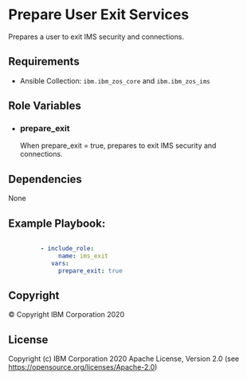 Prepare User Exit Services
=========

Prepares a user to exit IMS security and connections.

Requirements
------------

* Ansible Collection: `ibm.ibm_zos_core` and `ibm.ibm_zos_ims`


Role Variables
--------------

- ### **prepare_exit**

  When prepare_exit = true, prepares to exit IMS security and connections.


Dependencies
------------

None

Example Playbook:
----------------

```yaml

         - include_role:
              name: ims_exit
            vars:
              prepare_exit: true

```


## Copyright

© Copyright IBM Corporation 2020

License
-------

Copyright (c) IBM Corporation 2020 Apache License, Version 2.0 (see https://opensource.org/licenses/Apache-2.0)


